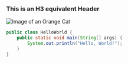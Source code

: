 ### This is an H3 equivalent Header

![Image of an Orange Cat](https://www.tamaracvet.com/sites/default/files/styles/large/public/mixed-breed-cat-breed-info.jpg?itok=kh38ZoUm)

```java
public class HelloWorld {
    public static void main(String[] args) {
        System.out.println("Hello, World!");
    }
}
```
